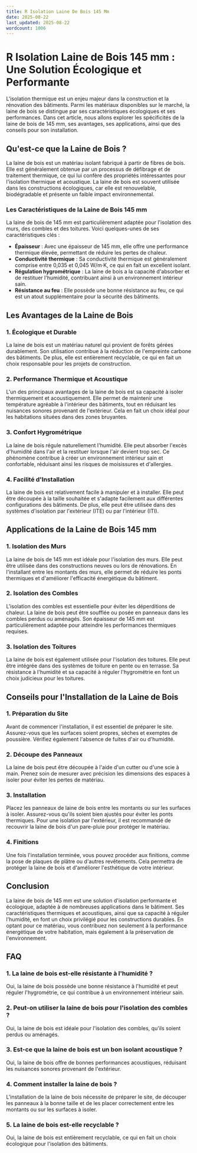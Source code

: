 ```yaml
---
title: R Isolation Laine De Bois 145 Mm
date: 2025-08-22
last_updated: 2025-08-22
wordcount: 1006
---
```


# R Isolation Laine de Bois 145 mm : Une Solution Écologique et Performante

L'isolation thermique est un enjeu majeur dans la construction et la rénovation des bâtiments. Parmi les matériaux disponibles sur le marché, la laine de bois se distingue par ses caractéristiques écologiques et ses performances. Dans cet article, nous allons explorer les spécificités de la laine de bois de 145 mm, ses avantages, ses applications, ainsi que des conseils pour son installation.

## Qu'est-ce que la Laine de Bois ?

La laine de bois est un matériau isolant fabriqué à partir de fibres de bois. Elle est généralement obtenue par un processus de défibrage et de traitement thermique, ce qui lui confère des propriétés intéressantes pour l'isolation thermique et acoustique. La laine de bois est souvent utilisée dans les constructions écologiques, car elle est renouvelable, biodégradable et présente un faible impact environnemental.

### Les Caractéristiques de la Laine de Bois 145 mm

La laine de bois de 145 mm est particulièrement adaptée pour l'isolation des murs, des combles et des toitures. Voici quelques-unes de ses caractéristiques clés :

- **Épaisseur** : Avec une épaisseur de 145 mm, elle offre une performance thermique élevée, permettant de réduire les pertes de chaleur.
- **Conductivité thermique** : Sa conductivité thermique est généralement comprise entre 0,035 et 0,045 W/m·K, ce qui en fait un excellent isolant.
- **Régulation hygrométrique** : La laine de bois a la capacité d'absorber et de restituer l'humidité, contribuant ainsi à un environnement intérieur sain.
- **Résistance au feu** : Elle possède une bonne résistance au feu, ce qui est un atout supplémentaire pour la sécurité des bâtiments.

## Les Avantages de la Laine de Bois

### 1. Écologique et Durable

La laine de bois est un matériau naturel qui provient de forêts gérées durablement. Son utilisation contribue à la réduction de l'empreinte carbone des bâtiments. De plus, elle est entièrement recyclable, ce qui en fait un choix responsable pour les projets de construction.

### 2. Performance Thermique et Acoustique

L'un des principaux avantages de la laine de bois est sa capacité à isoler thermiquement et acoustiquement. Elle permet de maintenir une température agréable à l'intérieur des bâtiments, tout en réduisant les nuisances sonores provenant de l'extérieur. Cela en fait un choix idéal pour les habitations situées dans des zones bruyantes.

### 3. Confort Hygrométrique

La laine de bois régule naturellement l'humidité. Elle peut absorber l'excès d'humidité dans l'air et la restituer lorsque l'air devient trop sec. Ce phénomène contribue à créer un environnement intérieur sain et confortable, réduisant ainsi les risques de moisissures et d'allergies.

### 4. Facilité d'Installation

La laine de bois est relativement facile à manipuler et à installer. Elle peut être découpée à la taille souhaitée et s'adapte facilement aux différentes configurations des bâtiments. De plus, elle peut être utilisée dans des systèmes d'isolation par l'extérieur (ITE) ou par l'intérieur (ITI).

## Applications de la Laine de Bois 145 mm

### 1. Isolation des Murs

La laine de bois de 145 mm est idéale pour l'isolation des murs. Elle peut être utilisée dans des constructions neuves ou lors de rénovations. En l'installant entre les montants des murs, elle permet de réduire les ponts thermiques et d'améliorer l'efficacité énergétique du bâtiment.

### 2. Isolation des Combles

L'isolation des combles est essentielle pour éviter les déperditions de chaleur. La laine de bois peut être soufflée ou posée en panneaux dans les combles perdus ou aménagés. Son épaisseur de 145 mm est particulièrement adaptée pour atteindre les performances thermiques requises.

### 3. Isolation des Toitures

La laine de bois est également utilisée pour l'isolation des toitures. Elle peut être intégrée dans des systèmes de toiture en pente ou en terrasse. Sa résistance à l'humidité et sa capacité à réguler l'hygrométrie en font un choix judicieux pour les toitures.

## Conseils pour l'Installation de la Laine de Bois

### 1. Préparation du Site

Avant de commencer l'installation, il est essentiel de préparer le site. Assurez-vous que les surfaces soient propres, sèches et exemptes de poussière. Vérifiez également l'absence de fuites d'air ou d'humidité.

### 2. Découpe des Panneaux

La laine de bois peut être découpée à l'aide d'un cutter ou d'une scie à main. Prenez soin de mesurer avec précision les dimensions des espaces à isoler pour éviter les pertes de matériau.

### 3. Installation

Placez les panneaux de laine de bois entre les montants ou sur les surfaces à isoler. Assurez-vous qu'ils soient bien ajustés pour éviter les ponts thermiques. Pour une isolation par l'extérieur, il est recommandé de recouvrir la laine de bois d'un pare-pluie pour protéger le matériau.

### 4. Finitions

Une fois l'installation terminée, vous pouvez procéder aux finitions, comme la pose de plaques de plâtre ou d'autres revêtements. Cela permettra de protéger la laine de bois et d'améliorer l'esthétique de votre intérieur.

## Conclusion

La laine de bois de 145 mm est une solution d'isolation performante et écologique, adaptée à de nombreuses applications dans le bâtiment. Ses caractéristiques thermiques et acoustiques, ainsi que sa capacité à réguler l'humidité, en font un choix privilégié pour les constructions durables. En optant pour ce matériau, vous contribuez non seulement à la performance énergétique de votre habitation, mais également à la préservation de l'environnement.

## FAQ

### 1. La laine de bois est-elle résistante à l'humidité ?

Oui, la laine de bois possède une bonne résistance à l'humidité et peut réguler l'hygrométrie, ce qui contribue à un environnement intérieur sain.

### 2. Peut-on utiliser la laine de bois pour l'isolation des combles ?

Oui, la laine de bois est idéale pour l'isolation des combles, qu'ils soient perdus ou aménagés.

### 3. Est-ce que la laine de bois est un bon isolant acoustique ?

Oui, la laine de bois offre de bonnes performances acoustiques, réduisant les nuisances sonores provenant de l'extérieur.

### 4. Comment installer la laine de bois ?

L'installation de la laine de bois nécessite de préparer le site, de découper les panneaux à la bonne taille et de les placer correctement entre les montants ou sur les surfaces à isoler.

### 5. La laine de bois est-elle recyclable ?

Oui, la laine de bois est entièrement recyclable, ce qui en fait un choix écologique pour l'isolation des bâtiments.